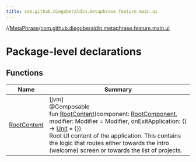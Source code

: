 ```yaml
---
title: com.github.diegoberaldin.metaphrase.feature.main.ui
---
```

//[MetaPhrase](../../index.html)/[com.github.diegoberaldin.metaphrase.feature.main.ui](index.html)



# Package-level declarations



## Functions


| Name | Summary |
|---|---|
| [RootContent](-root-content.html) | [jvm]<br>@Composable<br>fun [RootContent](-root-content.html)(component: [RootComponent](../com.github.diegoberaldin.metaphrase.feature.main.presentation/-root-component/index.html), modifier: Modifier = Modifier, onExitApplication: () -&gt; [Unit](https://kotlinlang.org/api/latest/jvm/stdlib/kotlin/-unit/index.html) = {})<br>Root UI content of the application. This contains the logic that routes either towards the intro (welcome) screen or towards the list of projects. |

